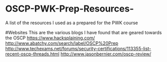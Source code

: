 # OSCP-PWK-Prep-Resources-
A list of the resources I used as a prepared for the PWK course 

#Websites
This are the various blogs I have found that are geared towards the OSCP
https://www.hacksplaining.com/
http://www.abatchy.com/search/label/OSCP%20Prep
http://www.techexams.net/forums/security-certifications/113355-list-recent-oscp-threads.html
http://www.jasonbernier.com/oscp-review/
